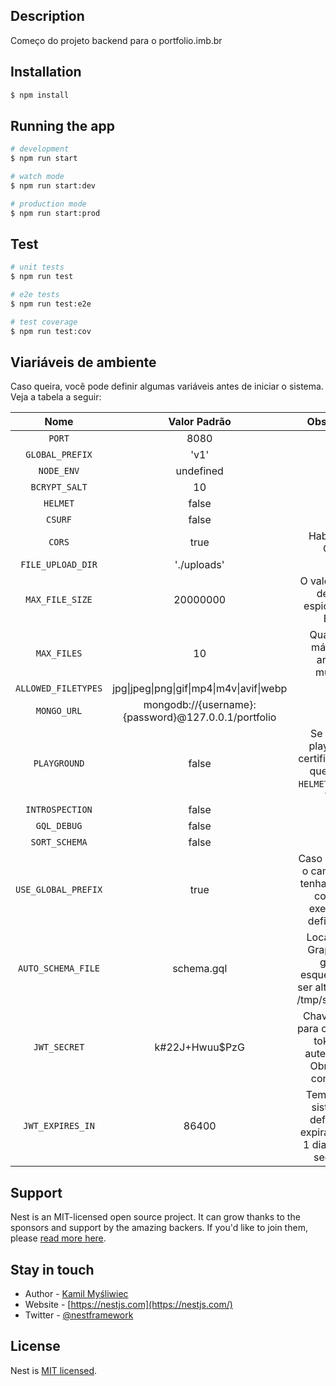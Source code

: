 ## Description

Começo do projeto backend para o portfolio.imb.br

## Installation

```bash
$ npm install
```

## Running the app

```bash
# development
$ npm run start

# watch mode
$ npm run start:dev

# production mode
$ npm run start:prod
```

## Test

```bash
# unit tests
$ npm run test

# e2e tests
$ npm run test:e2e

# test coverage
$ npm run test:cov
```

## Viariáveis de ambiente

Caso queira, você pode definir algumas variáveis antes de iniciar o sistema. Veja a tabela a seguir:

|        Nome         |                    Valor Padrão                     |                                      Observação                                      |
| :-----------------: | :-------------------------------------------------: | :----------------------------------------------------------------------------------: |
|       `PORT`        |                        8080                         |                                                                                      |
|   `GLOBAL_PREFIX`   |                        'v1'                         |                                                                                      |
|     `NODE_ENV`      |                      undefined                      |                                                                                      |
|    `BCRYPT_SALT`    |                         10                          |                                                                                      |
|      `HELMET`       |                        false                        |                                                                                      |
|       `CSURF`       |                        false                        |                                                                                      |
|       `CORS`        |                        true                         |                                  Habilitar um CORS                                   |
|  `FILE_UPLOAD_DIR`  |                     './uploads'                     |                                                                                      |
|   `MAX_FILE_SIZE`   |                      20000000                       |                     O valor máximo deve ser espicifado em Bytes                      |
|     `MAX_FILES`     |                         10                          |                       Quantidade máxima de arquivos multiplos                        |
| `ALLOWED_FILETYPES` |      jpg\|jpeg\|png\|gif\|mp4\|m4v\|avif\|webp      |                                                                                      |
|     `MONGO_URL`     | mongodb://{username}:{password}@127.0.0.1/portfolio |                                                                                      |
|    `PLAYGROUND`     |                        false                        |  Se habilitar playground, certifique-se de que `CSURF` e `HELMET` estão em `false`   |
|   `INTROSPECTION`   |                        false                        |                                                                                      |
|     `GQL_DEBUG`     |                        false                        |                                                                                      |
|    `SORT_SCHEMA`    |                        false                        |                                                                                      |
| `USE_GLOBAL_PREFIX` |                        true                         | Caso queria que o caminho não tenha o prefixo, como por exemplo `v1`, defina `false` |
| `AUTO_SCHEMA_FILE`  |                     schema.gql                      |  Local onde o GraphQL vai gerar o esquema, pode ser alterado. Ex.: /tmp/schema.gql   |
|    `JWT_SECRET`     |                   k#22J+Hwuu$PzG                    |    Chave secreta para criação dos tokens de autenticação. Obrigatório configurar.    |
|  `JWT_EXPIRES_IN`   |                        86400                        |     Tempo que o sistema irá definir para expirar o token. 1 dia = 86400 segundos     |

## Support

Nest is an MIT-licensed open source project. It can grow thanks to the sponsors and support by the amazing backers. If you'd like to join them, please [read more here](https://docs.nestjs.com/support).

## Stay in touch

- Author - [Kamil Myśliwiec](https://kamilmysliwiec.com)
- Website - [https://nestjs.com](https://nestjs.com/)
- Twitter - [@nestframework](https://twitter.com/nestframework)

## License

Nest is [MIT licensed](LICENSE).
